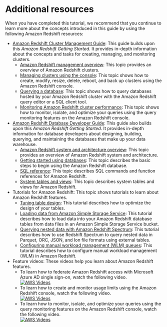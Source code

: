 # Additional resources<a name="rs-gsg-additional-resources"></a>

When you have completed this tutorial, we recommend that you continue to learn more about the concepts introduced in this guide by using the following Amazon Redshift resources: 
+ [Amazon Redshift Cluster Management Guide](https://docs.aws.amazon.com/redshift/latest/mgmt/): This guide builds upon this *Amazon Redshift Getting Started*\. It provides in\-depth information about the concepts and tasks for creating, managing, and monitoring clusters\.
  + [Amazon Redshift management overview](https://docs.aws.amazon.com/redshift/latest/mgmt/overview.html): This topic provides an overview of Amazon Redshift clusters\.
  + [Managing clusters using the console](https://docs.aws.amazon.com/redshift/latest/mgmt/managing-clusters-console.html): This topic shows how to create, modify, resize, delete, reboot, and back up clusters using the Amazon Redshift console\.
  + [Querying a database](https://docs.aws.amazon.com/redshift/latest/mgmt/query-databases.html): This topic shows how to query databases hosted by your Amazon Redshift cluster with the Amazon Redshift query editor or a SQL client tool\.
  + [Monitoring Amazon Redshift cluster performance](https://docs.aws.amazon.com/redshift/latest/mgmt/metrics.html): This topic shows how to monitor, isolate, and optimize your queries using the query monitoring features on the Amazon Redshift console\.
+ [Amazon Redshift Database Developer Guide](https://docs.aws.amazon.com/redshift/latest/dg/): This guide also builds upon this *Amazon Redshift Getting Started*\. It provides in\-depth information for database developers about designing, building, querying, and maintaining the databases that make up your data warehouse\.
  + [Amazon Redshift system and architecture overview](https://docs.aws.amazon.com/redshift/latest/dg/c_redshift_system_overview.html): This topic provides an overview of Amazon Redshift system and architecture\.
  + [Getting started using databases](https://docs.aws.amazon.com/redshift/latest/dg/c_intro_to_admin.html): This topic describes the basic steps to begin using the Amazon Redshift database\.
  + [SQL reference](https://docs.aws.amazon.com/redshift/latest/dg/cm_chap_SQLCommandRef.html): This topic describes SQL commands and function references for Amazon Redshift\.
  + [System tables and views](https://docs.aws.amazon.com/redshift/latest/dg/c_intro_system_tables.html): This topic describes system tables and views for Amazon Redshift\.
+ Tutorials for Amazon Redshift: This topic shows tutorials to learn about Amazon Redshift features\.
  + [Tuning table design](https://docs.aws.amazon.com/redshift/latest/dg/tutorial-tuning-tables.html): This tutorial describes how to optimize the design of your tables\. 
  + [Loading data from Amazon Simple Storage Service](https://docs.aws.amazon.com/redshift/latest/dg/tutorial-loading-data.html): This tutorial describes how to load data into your Amazon Redshift database tables from data files in an Amazon Simple Storage Service bucket\. 
  + [Querying nested data with Amazon Redshift Spectrum](https://docs.aws.amazon.com/redshift/latest/dg/tutorial-query-nested-data.html): This tutorial describes how to use Redshift Spectrum to query nested data in Parquet, ORC, JSON, and Ion file formats using external tables\.
  + [Configuring manual workload management \(WLM\) queues](https://docs.aws.amazon.com/redshift/latest/dg/tutorial-configuring-workload-management.html): This tutorial describes how to configure manual workload management \(WLM\) in Amazon Redshift\. 
+ Feature videos: These videos help you learn about Amazon Redshift features\.
  + To learn how to federate Amazon Redshift access with Microsoft Azure AD single sign\-on, watch the following video\.   
[![AWS Videos](http://img.youtube.com/vi/https://www.youtube.com/embed/aXs9hEgJCss/0.jpg)](http://www.youtube.com/watch?v=https://www.youtube.com/embed/aXs9hEgJCss)
  + To learn how to create and monitor usage limits using the Amazon Redshift console, watch the following video\.   
[![AWS Videos](http://img.youtube.com/vi/https://www.youtube.com/embed/bXg4xLiDqcM/0.jpg)](http://www.youtube.com/watch?v=https://www.youtube.com/embed/bXg4xLiDqcM)
  + To learn how to monitor, isolate, and optimize your queries using the query monitoring features on the Amazon Redshift console, watch the following video\.   
[![AWS Videos](http://img.youtube.com/vi/https://www.youtube.com/embed/Wdvb5iYVnLg/0.jpg)](http://www.youtube.com/watch?v=https://www.youtube.com/embed/Wdvb5iYVnLg)